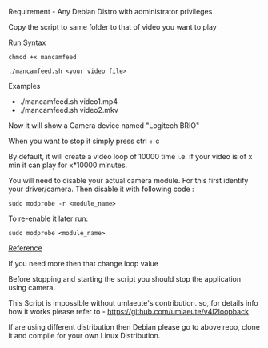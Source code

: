 Requirement - Any Debian Distro with administrator privileges

Copy the script to same folder to that of video you want to play

Run Syntax

`chmod +x mancamfeed`

`./mancamfeed.sh <your video file>`

Examples

- ./mancamfeed.sh video1.mp4
- ./mancamfeed.sh video2.mkv

Now it will show a Camera device named "Logitech BRIO"

When you want to stop it simply press ctrl + c

By default, it will create a video loop of 10000 time i.e. if your video is of x min it can play for x*10000 minutes.

You will need to disable your actual camera module. For this first identify your driver/camera. Then disable it with following code :

`sudo modprobe -r <module_name>`

To re-enable it later run:

`sudo modprobe <module_name>`

[Reference](https://askubuntu.com/questions/166809/how-can-i-disable-my-webcam)

If you need more then that change loop value

Before stopping and starting the script you should stop the application using camera. 

This Script is impossible without umlaeute's contribution. so, for details info how it works please refer to - https://github.com/umlaeute/v4l2loopback

If are using different distribution then Debian please go to above repo, clone it and compile for your own Linux Distribution.

